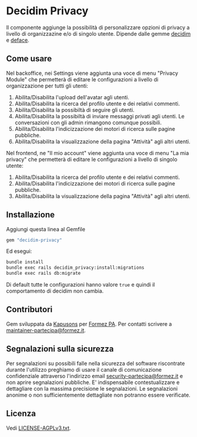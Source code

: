 # Decidim Privacy

Il componente aggiunge la possibilità di personalizzare opzioni di privacy a livello di organizzazine e/o di singolo utente.
Dipende dalle gemme [decidim](https://github.com/decidim/decidim/tree/v0.25.2) e [deface](https://github.com/spree/deface#readme).

## Come usare

Nel backoffice, nei Settings viene aggiunta una voce di menu "Privacy Module" che permetterà di editare le configurazioni a livello di 
organizzazione per tutti gli utenti:
1. Abilita/Disabilita l'upload dell'avatar agli utenti.
2. Abilita/Disabilita la ricerca del profilo utente e dei relativi commenti.
3. Abilita/Disabilita la possibiltà di seguire gli utenti.
4. Abilita/Disabilita la possibiltà di inviare messaggi privati agli utenti. Le conversazioni con gli admin rimangono comunque possibili.
5. Abilita/Disabilita l'indicizzazione dei motori di ricerca sulle pagine pubbliche.
6. Abilita/Disabilita la visualizzazione della pagina "Attività" agli altri utenti.

Nel frontend, ne "Il mio account" viene aggiunta una voce di menu "La mia privacy" che permetterà di editare le configurazioni a livello di singolo utente:
1. Abilita/Disabilita la ricerca del profilo utente e dei relativi commenti.
2. Abilita/Disabilita l'indicizzazione dei motori di ricerca sulle pagine pubbliche.
3. Abilita/Disabilita la visualizzazione della pagina "Attività" agli altri utenti.

## Installazione

Aggiungi questa linea al Gemfile

```ruby
gem "decidim-privacy"
```

Ed esegui:

```bash
bundle install
bundle exec rails decidim_privacy:install:migrations
bundle exec rails db:migrate
```

Di default tutte le configurazioni hanno valore `true` e quindi il comportamento di decidim non cambia.

## Contributori
Gem sviluppata da [Kapusons](https://www.kapusons.it) per [Formez PA](https://www.formez.it). Per contatti scrivere a maintainer-partecipa@formez.it.

## Segnalazioni sulla sicurezza
Per segnalazioni su possibili falle nella sicurezza del software riscontrate durante l'utilizzo preghiamo di usare il canale di comunicazione confidenziale attraverso l'indirizzo email security-partecipa@formez.it e non aprire segnalazioni pubbliche. E' indispensabile contestualizzare e dettagliare con la massima precisione le segnalazioni. Le segnalazioni anonime o non sufficientemente dettagliate non potranno essere verificate.

## Licenza
Vedi [LICENSE-AGPLv3.txt](LICENSE-AGPLv3.txt).
